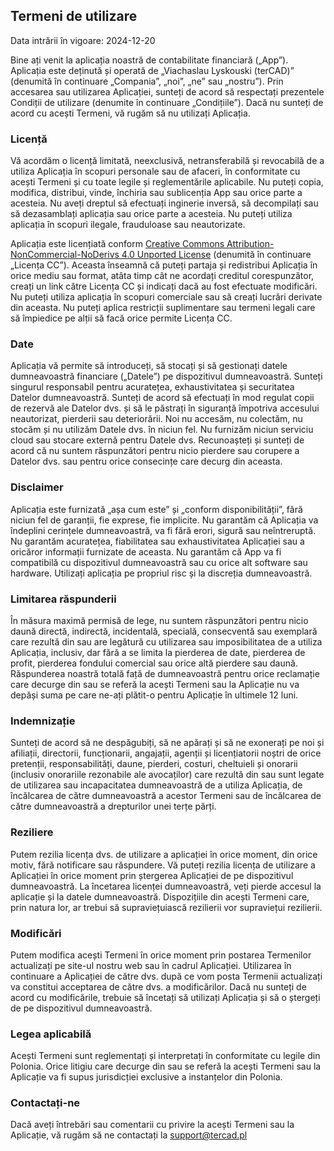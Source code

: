 ## Termeni de utilizare

Data intrării în vigoare: 2024-12-20

Bine ați venit la aplicația noastră de contabilitate financiară („App”). Aplicația este deținută și operată de „Viachaslau 
Lyskouski (terCAD)” (denumită în continuare „Compania”, „noi”, „ne” sau „nostru”). Prin accesarea sau utilizarea Aplicației, 
sunteți de acord să respectați prezentele Condiții de utilizare (denumite în continuare „Condițiile”). Dacă nu sunteți 
de acord cu acești Termeni, vă rugăm să nu utilizați Aplicația.

### Licență

Vă acordăm o licență limitată, neexclusivă, netransferabilă și revocabilă de a utiliza Aplicația în scopuri personale 
sau de afaceri, în conformitate cu acești Termeni și cu toate legile și reglementările aplicabile. Nu puteți copia, 
modifica, distribui, vinde, închiria sau sublicenția App sau orice parte a acesteia. Nu aveți dreptul să efectuați 
inginerie inversă, să decompilați sau să dezasamblați aplicația sau orice parte a acesteia. Nu puteți utiliza aplicația 
în scopuri ilegale, frauduloase sau neautorizate.

Aplicația este licențiată conform 
[Creative Commons Attribution-NonCommercial-NoDerivs 4.0 Unported License](https://creativecommons.org/licenses/by-nc-nd/4.0/deed.en) 
(denumită în continuare „Licența CC”). Aceasta înseamnă că puteți partaja și redistribui Aplicația în orice mediu sau 
format, atâta timp cât ne acordați creditul corespunzător, creați un link către Licența CC și indicați dacă au fost 
efectuate modificări. Nu puteți utiliza aplicația în scopuri comerciale sau să creați lucrări derivate din aceasta. Nu 
puteți aplica restricții suplimentare sau termeni legali care să împiedice pe alții să facă orice permite Licența CC.

### Date

Aplicația vă permite să introduceți, să stocați și să gestionați datele dumneavoastră financiare („Datele”) pe 
dispozitivul dumneavoastră. Sunteți singurul responsabil pentru acuratețea, exhaustivitatea și securitatea Datelor 
dumneavoastră. Sunteți de acord să efectuați în mod regulat copii de rezervă ale Datelor dvs. și să le păstrați în 
siguranță împotriva accesului neautorizat, pierderii sau deteriorării. Noi nu accesăm, nu colectăm, nu stocăm și nu 
utilizăm Datele dvs. în niciun fel. Nu furnizăm niciun serviciu cloud sau stocare externă pentru Datele dvs. 
Recunoașteți și sunteți de acord că nu suntem răspunzători pentru nicio pierdere sau corupere a Datelor dvs. sau pentru 
orice consecințe care decurg din aceasta.

### Disclaimer

Aplicația este furnizată „așa cum este” și „conform disponibilității”, fără niciun fel de garanții, fie exprese, fie 
implicite. Nu garantăm că Aplicația va îndeplini cerințele dumneavoastră, va fi fără erori, sigură sau neîntreruptă. Nu 
garantăm acuratețea, fiabilitatea sau exhaustivitatea Aplicației sau a oricăror informații furnizate de aceasta. Nu 
garantăm că App va fi compatibilă cu dispozitivul dumneavoastră sau cu orice alt software sau hardware. Utilizați 
aplicația pe propriul risc și la discreția dumneavoastră.

### Limitarea răspunderii

În măsura maximă permisă de lege, nu suntem răspunzători pentru nicio daună directă, indirectă, incidentală, specială, 
consecventă sau exemplară care rezultă din sau are legătură cu utilizarea sau imposibilitatea de a utiliza Aplicația, 
inclusiv, dar fără a se limita la pierderea de date, pierderea de profit, pierderea fondului comercial sau orice altă 
pierdere sau daună. Răspunderea noastră totală față de dumneavoastră pentru orice reclamație care decurge din sau se 
referă la acești Termeni sau la Aplicație nu va depăși suma pe care ne-ați plătit-o pentru Aplicație în ultimele 12 luni.

### Indemnizație

Sunteți de acord să ne despăgubiți, să ne apărați și să ne exonerați pe noi și afiliații, directorii, funcționarii, 
angajații, agenții și licențiatorii noștri de orice pretenții, responsabilități, daune, pierderi, costuri, cheltuieli 
și onorarii (inclusiv onorariile rezonabile ale avocaților) care rezultă din sau sunt legate de utilizarea sau 
incapacitatea dumneavoastră de a utiliza Aplicația, de încălcarea de către dumneavoastră a acestor Termeni sau de 
încălcarea de către dumneavoastră a drepturilor unei terțe părți.

### Reziliere

Putem rezilia licența dvs. de utilizare a aplicației în orice moment, din orice motiv, fără notificare sau răspundere. 
Vă puteți rezilia licența de utilizare a Aplicației în orice moment prin ștergerea Aplicației de pe dispozitivul 
dumneavoastră. La încetarea licenței dumneavoastră, veți pierde accesul la aplicație și la datele dumneavoastră. 
Dispozițiile din acești Termeni care, prin natura lor, ar trebui să supraviețuiască rezilierii vor supraviețui rezilierii.

### Modificări

Putem modifica acești Termeni în orice moment prin postarea Termenilor actualizați pe site-ul nostru web sau în cadrul 
Aplicației. Utilizarea în continuare a Aplicației de către dvs. după ce vom posta Termenii actualizați va constitui 
acceptarea de către dvs. a modificărilor. Dacă nu sunteți de acord cu modificările, trebuie să încetați să utilizați 
Aplicația și să o ștergeți de pe dispozitivul dumneavoastră.

### Legea aplicabilă

Acești Termeni sunt reglementați și interpretați în conformitate cu legile din Polonia. Orice litigiu care decurge din 
sau se referă la acești Termeni sau la Aplicație va fi supus jurisdicției exclusive a instanțelor din Polonia.

### Contactați-ne

Dacă aveți întrebări sau comentarii cu privire la acești Termeni sau la Aplicație, vă rugăm să ne contactați la 
support@tercad.pl 
